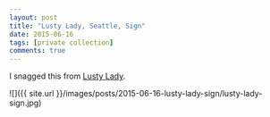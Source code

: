 ```yaml
---
layout: post
title: "Lusty Lady, Seattle, Sign"
date: 2015-06-16
tags: [private collection]
comments: true
---
```

I snagged this from [Lusty Lady](https://en.wikipedia.org/wiki/Lusty_Lady).

![]({{ site.url }}/images/posts/2015-06-16-lusty-lady-sign/lusty-lady-sign.jpg)

